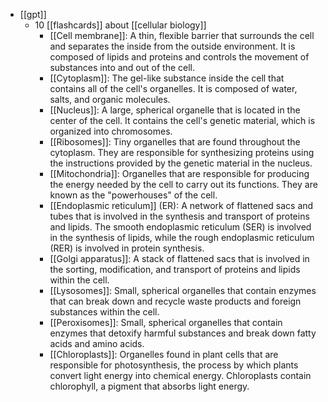 - [[gpt]]
	- 10 [[flashcards]] about [[cellular biology]]
		- [[Cell membrane]]: A thin, flexible barrier that surrounds the cell and separates the inside from the outside environment. It is composed of lipids and proteins and controls the movement of substances into and out of the cell.
		- [[Cytoplasm]]: The gel-like substance inside the cell that contains all of the cell's organelles. It is composed of water, salts, and organic molecules.
		- [[Nucleus]]: A large, spherical organelle that is located in the center of the cell. It contains the cell's genetic material, which is organized into chromosomes.
		- [[Ribosomes]]: Tiny organelles that are found throughout the cytoplasm. They are responsible for synthesizing proteins using the instructions provided by the genetic material in the nucleus.
		- [[Mitochondria]]: Organelles that are responsible for producing the energy needed by the cell to carry out its functions. They are known as the "powerhouses" of the cell.
		- [[Endoplasmic reticulum]] (ER): A network of flattened sacs and tubes that is involved in the synthesis and transport of proteins and lipids. The smooth endoplasmic reticulum (SER) is involved in the synthesis of lipids, while the rough endoplasmic reticulum (RER) is involved in protein synthesis.
		- [[Golgi apparatus]]: A stack of flattened sacs that is involved in the sorting, modification, and transport of proteins and lipids within the cell.
		- [[Lysosomes]]: Small, spherical organelles that contain enzymes that can break down and recycle waste products and foreign substances within the cell.
		- [[Peroxisomes]]: Small, spherical organelles that contain enzymes that detoxify harmful substances and break down fatty acids and amino acids.
		- [[Chloroplasts]]: Organelles found in plant cells that are responsible for photosynthesis, the process by which plants convert light energy into chemical energy. Chloroplasts contain chlorophyll, a pigment that absorbs light energy.